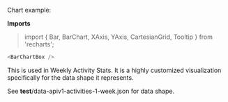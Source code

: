 Chart example:

**Imports**

> import { Bar, BarChart, XAxis, YAxis, CartesianGrid, Tooltip } from 'recharts';


```js
<BarChartBox />
```

This is used in Weekly Activity Stats. It is a highly customized visualization
specifically for the data shape it represents.

See __test__/data-apiv1-activities-1-week.json for data shape.
